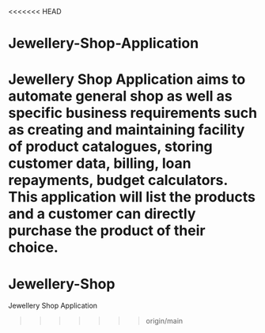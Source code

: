 <<<<<<< HEAD
# Jewellery-Shop-Application
Jewellery Shop Application aims to automate general shop as well as specific business requirements such as creating and maintaining facility of product catalogues, storing customer data, billing, loan repayments, budget calculators.  This application will list the products and a customer can directly purchase the product of their choice.
=======
# Jewellery-Shop
Jewellery Shop Application
>>>>>>> origin/main
